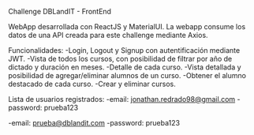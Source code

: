 Challenge DBLandIT - FrontEnd

WebApp desarrollada con ReactJS y MaterialUI. La webapp consume los datos de una API creada para este challenge mediante Axios.

 Funcionalidades:
  -Login, Logout y Signup con autentificación mediante JWT.
  -Vista de todos los cursos, con posibilidad de filtrar por año de dictado y duración en meses.
  -Detalle de cada curso.
  -Vista detallada y posibilidad de agregar/eliminar alumnos de un curso.
  -Obtener el alumno destacado de cada curso.
  -Crear y eliminar cursos.


Lista de usuarios registrados: 
  -email: jonathan.redrado98@gmail.com
  -password: prueba123

  -email: prueba@dblandit.com
  -password: prueba123

